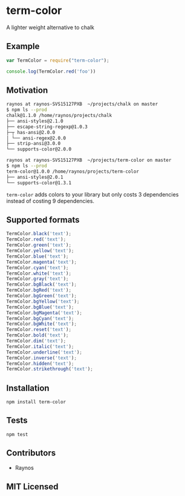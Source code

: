 # term-color

<!--
    [![build status][build-png]][build]
    [![Coverage Status][cover-png]][cover]
    [![Davis Dependency status][dep-png]][dep]
-->

<!-- [![NPM][npm-png]][npm] -->

A lighter weight alternative to chalk

## Example

```js
var TermColor = require("term-color");

console.log(TermColor.red('foo'))
```

## Motivation

```sh
raynos at raynos-SVS15127PXB  ~/projects/chalk on master
$ npm ls --prod
chalk@1.1.0 /home/raynos/projects/chalk
├── ansi-styles@2.1.0
├── escape-string-regexp@1.0.3
├─┬ has-ansi@2.0.0
│ └── ansi-regex@2.0.0
├── strip-ansi@3.0.0
└── supports-color@2.0.0
```

```sh
raynos at raynos-SVS15127PXB  ~/projects/term-color on master
$ npm ls --prod
term-color@1.0.0 /home/raynos/projects/term-color
├── ansi-styles@2.0.1
└── supports-color@1.3.1
```

`term-color` adds colors to your library but only costs 3
dependencies instead of costing 9 dependencies.

## Supported formats

```js
TermColor.black('text');
TermColor.red('text');
TermColor.green('text');
TermColor.yellow('text');
TermColor.blue('text');
TermColor.magenta('text');
TermColor.cyan('text');
TermColor.white('text');
TermColor.gray('text');
TermColor.bgBlack('text');
TermColor.bgRed('text');
TermColor.bgGreen('text');
TermColor.bgYellow('text');
TermColor.bgBlue('text');
TermColor.bgMagenta('text');
TermColor.bgCyan('text');
TermColor.bgWhite('text');
TermColor.reset('text');
TermColor.bold('text');
TermColor.dim('text');
TermColor.italic('text');
TermColor.underline('text');
TermColor.inverse('text');
TermColor.hidden('text');
TermColor.strikethrough('text');
```

## Installation

`npm install term-color`

## Tests

`npm test`

## Contributors

 - Raynos

## MIT Licensed

  [build-png]: https://secure.travis-ci.org/Raynos/term-color.png
  [build]: https://travis-ci.org/Raynos/term-color
  [cover-png]: https://coveralls.io/repos/Raynos/term-color/badge.png
  [cover]: https://coveralls.io/r/Raynos/term-color
  [dep-png]: https://david-dm.org/Raynos/term-color.png
  [dep]: https://david-dm.org/Raynos/term-color
  [npm-png]: https://nodei.co/npm/term-color.png?stars&downloads
  [npm]: https://nodei.co/npm/term-color
